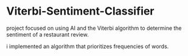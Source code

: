 # Viterbi-Sentiment-Classifier
project focused on using AI and the Viterbi algorithm to determine the sentiment of a restaurant review. 

i implemented an algorithm that prioritizes frequencies of words.
